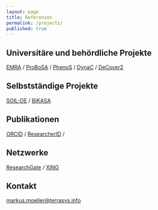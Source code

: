 ```yaml
---
layout: page
title: Referenzen
permalink: /projects/
published: true
---
```


## Universitäre und behördliche Projekte
[EMRA](https://emra.julius-kuehn.de) / [ProBoSA](http://www.probosa.de) / [PhenoS](http://paradigmaps.geo.uni-halle.de/phenos) /  [DynaC](http://paradigmaps.geo.uni-halle.de/dynac) / [DeCover2](http://www.decover.info)

## Selbstständige Projekte
[SOIL-DE](https://flf.julius-kuehn.de/soil-de.html) / [BIKASA](https://paradigmaps.geo.uni-halle.de/bikasa/)

## Publikationen
[ORCID](https://orcid.org/0000-0002-1918-7747) / [ResearcherID](http://www.researcherid.com/rid/M-2429-2014) / 

## Netzwerke
[ResearchGate](https://www.researchgate.net/profile/Markus_Moeller) / [XING](https://www.xing.com/profile/Markus_Moeller5/)

## Kontakt
[markus.moeller@terrasys.info](mailto:markus.moeller@terrasys.info)
